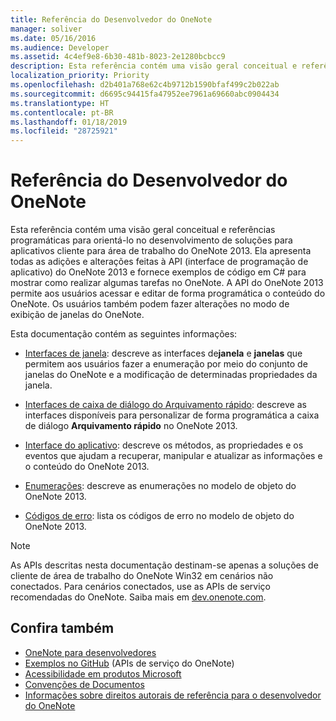 ```yaml
---
title: Referência do Desenvolvedor do OneNote
manager: soliver
ms.date: 05/16/2016
ms.audience: Developer
ms.assetid: 4c4ef9e8-6b30-481b-8023-2e1280bcbcc9
description: Esta referência contém uma visão geral conceitual e referências programáticas para orientá-lo no desenvolvimento de soluções para aplicativos cliente para área de trabalho do OneNote 2013.
localization_priority: Priority
ms.openlocfilehash: d2b401a768e62c4b9712b1590bfaf499c2b022ab
ms.sourcegitcommit: d6695c94415fa47952ee7961a69660abc0904434
ms.translationtype: HT
ms.contentlocale: pt-BR
ms.lasthandoff: 01/18/2019
ms.locfileid: "28725921"
---
```

# <a name="onenote-developer-reference"></a>Referência do Desenvolvedor do OneNote

Esta referência contém uma visão geral conceitual e referências programáticas para orientá-lo no desenvolvimento de soluções para aplicativos cliente para área de trabalho do OneNote 2013. Ela apresenta todas as adições e alterações feitas à API (interface de programação de aplicativo) do OneNote 2013 e fornece exemplos de código em C# para mostrar como realizar algumas tarefas no OneNote. A API do OneNote 2013 permite aos usuários acessar e editar de forma programática o conteúdo do OneNote. Os usuários também podem fazer alterações no modo de exibição de janelas do OneNote.
  
Esta documentação contém as seguintes informações:
  
- [Interfaces de janela](window-interfaces-onenote.md): descreve as interfaces de**janela** e **janelas** que permitem aos usuários fazer a enumeração por meio do conjunto de janelas do OneNote e a modificação de determinadas propriedades da janela. 
    
- [Interfaces de caixa de diálogo do Arquivamento rápido](quick-filing-dialog-box-interfaces-onenote.md): descreve as interfaces disponíveis para personalizar de forma programática a caixa de diálogo **Arquivamento rápido** no OneNote 2013. 
    
- [Interface do aplicativo](application-interface-onenote.md): descreve os métodos, as propriedades e os eventos que ajudam a recuperar, manipular e atualizar as informações e o conteúdo do OneNote 2013.
    
- [Enumerações](enumerations-onenote-developer-reference.md): descreve as enumerações no modelo de objeto do OneNote 2013.
    
- [Códigos de erro](error-codes-onenote.md): lista os códigos de erro no modelo de objeto do OneNote 2013.
    
> [!NOTE]
> As APIs descritas nesta documentação destinam-se apenas a soluções de cliente de área de trabalho do OneNote Win32 em cenários não conectados. Para cenários conectados, use as APIs de serviço recomendadas do OneNote. Saiba mais em [dev.onenote.com](https://go.microsoft.com/fwlink/?LinkID=390615). 
  
## <a name="see-also"></a>Confira também

- [OneNote para desenvolvedores](https://go.microsoft.com/fwlink/?LinkID=390615)   
- [Exemplos no GitHub](https://github.com/OneNoteDev/) (APIs de serviço do OneNote)     
- [Acessibilidade em produtos Microsoft](https://www.microsoft.com/enable/products/default.aspx)    
- [Convenções de Documentos](https://msdn.microsoft.com/office/aa905365.aspx)    
- [Informações sobre direitos autorais de referência para o desenvolvedor do OneNote](https://msdn.microsoft.com/library/office/jj680116.aspx)
    
    

